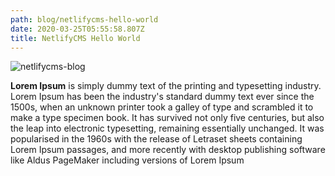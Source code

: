 ```yaml
---
path: blog/netlifycms-hello-world
date: 2020-03-25T05:55:58.807Z
title: NetlifyCMS Hello World
---
```

![netlifycms-blog](/assets/netlifycms-blog.webp "netlifycms")

<!--StartFragment-->

**Lorem Ipsum** is simply dummy text of the printing and typesetting industry. Lorem Ipsum has been the industry's standard dummy text ever since the 1500s, when an unknown printer took a galley of type and scrambled it to make a type specimen book. It has survived not only five centuries, but also the leap into electronic typesetting, remaining essentially unchanged. It was popularised in the 1960s with the release of Letraset sheets containing Lorem Ipsum passages, and more recently with desktop publishing software like Aldus PageMaker including versions of Lorem Ipsum

<!--EndFragment-->
